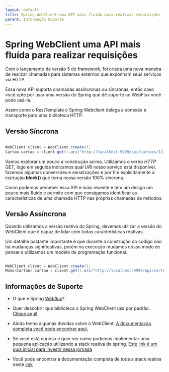 ```yaml
---
layout: default
title: Spring WebClient uma API mais fluída para realizar requisições 
parent: Informação Suporte
---
```

# Spring WebClient uma API mais fluída para realizar requisições

Com o lançamento da versão 5 do framework, foi criada uma nova maneira de realizar
chamadas para sistemas externos que exponham seus serviços via HTTP.

Essa nova API suporta chamadas assíncronas ou síncronas, então caso você opte
por usar uma versão do Spring que dê suporte ao WebFlux você pode usá-la. 

Assim como o RestTemplate o Spring Webclient delega a conexão e transporte para uma biblioteca HTTP.  

## Versão Síncrona

```java

WebClient client = WebClient.create();
Cartao cartao = client.get().uri("http://localhost:9999/api/cartoes/1111").retrieve().bodyToMono(Cartao.class).block()

```

Vamos explorar um pouco a construção acima. Utilizamos o verbo _HTTP GET_, logo em seguida indicamos qual _URI_ nosso serviço está disponível,
fazemos algumas conversões e serializações e por fim explicitamente a instrução **block()** que torna nossa versão 100% síncrona.

Como podemos perceber essa API é mais recente e tem um design um pouco mais fluído e permite
com que consigamos identificar as características de uma chamada HTTP nas próprias chamadas de métodos.

## Versão Assíncrona

Quando utilizamos a versão reativa do Spring, devemos utilizar a versão do
WebClient que é capaz de lidar com todas características reativas.

Um detalhe bastante importante é que durante a construção do código não há mudanças
significativas, porém na execução mudamos nosso modo de pensar e utilizamos um modelo
de programação funcional.

```java
 
WebClient client = WebClient.create();
Mono<Cartao> cartao = client.get().uri("http://localhost:9999/api/cartoes/1111").retrieve().bodyToMono(Cartao.class)

```

## Informações de Suporte

- O que é Spring [Webflux](https://docs.spring.io/spring/docs/current/spring-framework-reference/web-reactive.html)?
- Quer descobrir que biblioteca o Spring WebClient usa por padrão. [Clique aqui!](https://github.com/reactor/reactor-netty)
- Ainda tenho algumas dúvidas sobre o WebClient. [A documentação completa você pode encontrar aqui.](https://docs.spring.io/spring/docs/current/spring-framework-reference/web-reactive.html#webflux-client)
- Se você está curioso e quer ver como podemos implementar uma pequena aplicação utilizando a stack reativa do
spring. [Este link é um guia inicial para investir nessa jornada](https://spring.io/guides/gs/reactive-rest-service/)

- Você pode encontrar a documentação completa de toda a stack reativa neste [link](https://docs.spring.io/spring/docs/current/spring-framework-reference/web-reactive.html#spring-webflux)
